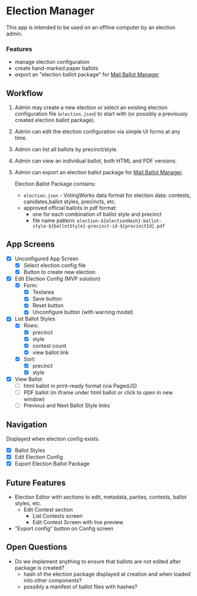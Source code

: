 # Election Manager

This app is intended to be used on an offline computer by an election admin.

### Features

- manage election configuration
- create hand-marked paper ballots
- export an "election ballot package" for [Mail Ballot Manager](https://github.com/votingworks/mail-ballot-manager)

## Workflow

1. Admin may create a new election or select an existing election configuration file (`election.json`) to start with (or possibly a previously created election ballot package).
2. Admin can edit the election configuration via simple UI forms at any time.
3. Admin can list all ballots by precinct/style.
4. Admin can view an individual ballot, both HTML and PDF versions.
5. Admin can export an election ballot package for [Mail Ballot Manager](https://github.com/votingworks/mail-ballot-manager).

   Election Ballot Package contains:

   - `election.json` - VotingWorks data format for election data: contests, canidates,ballot styles, precincts, etc.
   - approved official ballots in pdf format:
     - one for each combination of ballot style and precinct
     - file name pattern: `election-${electionHash}-ballot-style-${ballotStyle}-precinct-id-${precinctId}.pdf`

## App Screens

- [x] Unconfigured App Screen
  - [x] Select election config file
  - [x] Button to create new election
- [x] Edit Election Config (MVP solution)
  - [x] Form:
    - [x] Textarea
    - [x] Save button
    - [x] Reset button
    - [x] Unconfigure button (with warning modal)
- [x] List Ballot Styles
  - [x] Rows:
    - [x] precinct
    - [x] style
    - [x] contest count
    - [x] view ballot link
  - [x] Sort:
    - [x] precinct
    - [x] style
- [x] View Ballot
  - [ ] html ballot in print-ready format (via PagedJS)
  - [ ] PDF ballot (in iframe under html ballot or click to open in new window)
  - [ ] Previous and Next Ballot Style links

## Navigation

Displayed when election config exists.

- [x] Ballot Styles
- [x] Edit Election Config
- [x] Export Election Ballot Package

## Future Features

- Election Editor with sections to edit, metadata, parties, contests, ballot styles, etc.
  - Edit Contest section
    - List Contests screen
    - Edit Contest Screen with live preview
- "Export config" button on Config screen

## Open Questions

- Do we implement anything to ensure that ballots are not edited after package is created?
  - hash of the election package displayed at creation and when loaded into other components?
  - possibly a manifest of ballot files with hashes?
